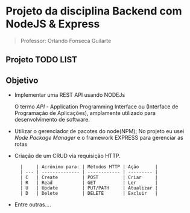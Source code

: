 # Projeto da disciplina Backend com NodeJS & Express

> Professor: Orlando Fonseca Guilarte

## Projeto TODO LIST


## Objetivo 

- Implementar uma REST API usando NODEJs
  
  O termo _API_ - Application Programming Interface ou (Interface de Programação de Aplicações), amplamente utilizado para desenvolvimento de software.

- Utilizar o gerenciador de pacotes do node(NPM);
  No projeto eu usei _Node Package Manager_ e o framework EXPRESS para gerenciar as rotas 

- Criação de um CRUD via requisição HTTP.

        |     | Acrônimo para: | Métodos HTTP | Ação      |
        | --- | -------------- | ------------ | --------- |
        | C   | Create         | POST         | Criar     |
        | R   | Read           | GET          | Ler       |
        | U   | Update         | PUT/PATH     | Atualizar |
        | D   | Delete         | DELETE       | Excluir   |

- Entre outras....
